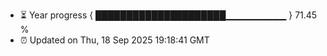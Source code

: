- ⏳ Year progress { █████████████████████▁▁▁▁▁▁▁▁▁ } 71.45 %
- ⏰ Updated on Thu, 18 Sep 2025 19:18:41 GMT

